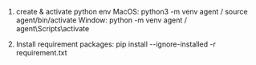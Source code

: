 1. create & activate python env
   MacOS: python3 -m venv agent / source agent/bin/activate
   Window: python -m venv agent / agent\Scripts\activate

2. Install requirement packages: pip install --ignore-installed -r requirement.txt
